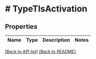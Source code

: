 # # TypeTlsActivation

## Properties

Name | Type | Description | Notes
------------ | ------------- | ------------- | -------------

[[Back to API list]](../../README.md#endpoints) [[Back to README]](../../README.md)
